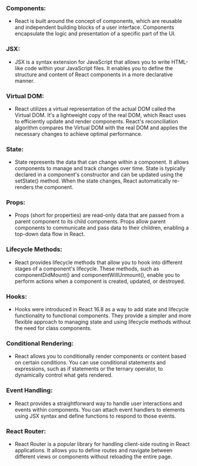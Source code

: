 ### Components: 
 - React is built around the concept of components, which are reusable and independent building blocks of a user interface. Components encapsulate the logic and presentation of a specific part of the UI.

### JSX: 
 - JSX is a syntax extension for JavaScript that allows you to write HTML-like code within your JavaScript files. It enables you to define the structure and content of React components in a more declarative manner.

### Virtual DOM: 
 - React utilizes a virtual representation of the actual DOM called the Virtual DOM. It's a lightweight copy of the real DOM, which React uses to efficiently update and render components. React's reconciliation algorithm compares the Virtual DOM with the real DOM and applies the necessary changes to achieve optimal performance.

### State: 
 - State represents the data that can change within a component. It allows components to manage and track changes over time. State is typically declared in a component's constructor and can be updated using the setState() method. When the state changes, React automatically re-renders the component.

### Props: 
 - Props (short for properties) are read-only data that are passed from a parent component to its child components. Props allow parent components to communicate and pass data to their children, enabling a top-down data flow in React.

### Lifecycle Methods: 
 - React provides lifecycle methods that allow you to hook into different stages of a component's lifecycle. These methods, such as componentDidMount() and componentWillUnmount(), enable you to perform actions when a component is created, updated, or destroyed.

### Hooks: 
 - Hooks were introduced in React 16.8 as a way to add state and lifecycle functionality to functional components. They provide a simpler and more flexible approach to managing state and using lifecycle methods without the need for class components.

### Conditional Rendering: 
- React allows you to conditionally render components or content based on certain conditions. You can use conditional statements and expressions, such as if statements or the ternary operator, to dynamically control what gets rendered.

### Event Handling: 
 - React provides a straightforward way to handle user interactions and events within components. You can attach event handlers to elements using JSX syntax and define functions to respond to those events.

### React Router: 
  - React Router is a popular library for handling client-side routing in React applications. It allows you to define routes and navigate between different views or components without reloading the entire page.